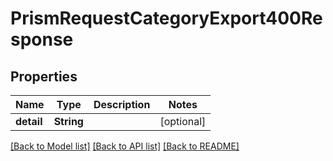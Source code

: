 # PrismRequestCategoryExport400Response

## Properties
Name | Type | Description | Notes
------------ | ------------- | ------------- | -------------
**detail** | **String** |  | [optional] 

[[Back to Model list]](../README.md#documentation-for-models) [[Back to API list]](../README.md#documentation-for-api-endpoints) [[Back to README]](../README.md)


